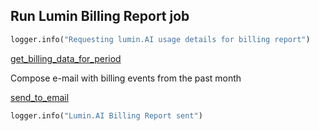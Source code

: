## Run Lumin Billing Report job

```python
logger.info("Requesting lumin.AI usage details for billing report")
```

[get_billing_data_for_period](../../repositories/lumin_repository/get_billing_data_for_period.md)

Compose e-mail with billing events from the past month

[send_to_email](../../clients/email_client/send_to_email.md)

```python
logger.info("Lumin.AI Billing Report sent")
```
